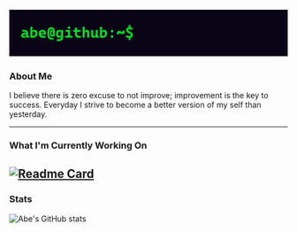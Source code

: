 ![banner.gif](https://github.com/ceabe/ceabe/blob/main/banner.gif)

### About Me
I believe there is zero excuse to not improve; improvement is the key to success. 
Everyday I strive to become a better version of my self than yesterday.

---

### What I'm Currently Working On
[![Readme Card](https://github-readme-stats.vercel.app/api/pin/?username=ceabe&repo=social-links-profile-main)](https://github.com/ceabe/social-links-profile-main)
---

### Stats
![Abe's GitHub stats](https://github-readme-stats.vercel.app/api?username=ceabe&show_icons=true&theme=dark)
